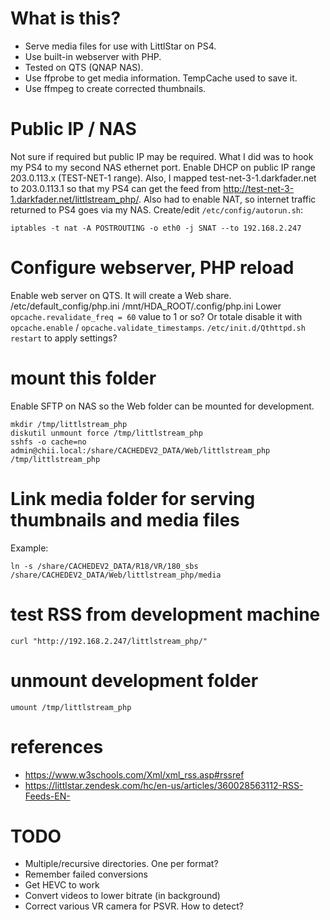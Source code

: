 # What is this?
- Serve media files for use with LittlStar on PS4.
- Use built-in webserver with PHP.
- Tested on QTS (QNAP NAS).
- Use ffprobe to get media information. TempCache used to save it.
- Use ffmpeg to create corrected thumbnails.

# Public IP / NAS
Not sure if required but public IP may be required. What I did was to hook my PS4 to my second NAS ethernet port.
Enable DHCP on public IP range 203.0.113.x (TEST-NET-1 range).
Also, I mapped test-net-3-1.darkfader.net to 203.0.113.1 so that my PS4 can get the feed from http://test-net-3-1.darkfader.net/littlstream_php/.
Also had to enable NAT, so internet traffic returned to PS4 goes via my NAS.
Create/edit `/etc/config/autorun.sh`:
```
iptables -t nat -A POSTROUTING -o eth0 -j SNAT --to 192.168.2.247
```

# Configure webserver, PHP reload
Enable web server on QTS. It will create a Web share.
/etc/default_config/php.ini
/mnt/HDA_ROOT/.config/php.ini
Lower `opcache.revalidate_freq = 60` value to 1 or so? Or totale disable it with `opcache.enable` / `opcache.validate_timestamps`.
`/etc/init.d/Qthttpd.sh restart` to apply settings?

# mount this folder
Enable SFTP on NAS so the Web folder can be mounted for development.
```
mkdir /tmp/littlstream_php
diskutil unmount force /tmp/littlstream_php
sshfs -o cache=no admin@chii.local:/share/CACHEDEV2_DATA/Web/littlstream_php /tmp/littlstream_php
```

# Link media folder for serving thumbnails and media files
Example:
```
ln -s /share/CACHEDEV2_DATA/R18/VR/180_sbs /share/CACHEDEV2_DATA/Web/littlstream_php/media
```

# test RSS from development machine
```
curl "http://192.168.2.247/littlstream_php/"
```

# unmount development folder
```
umount /tmp/littlstream_php
```

# references
- https://www.w3schools.com/Xml/xml_rss.asp#rssref
- https://littlstar.zendesk.com/hc/en-us/articles/360028563112-RSS-Feeds-EN-

# TODO
- Multiple/recursive directories. One per format?
- Remember failed conversions
- Get HEVC to work
- Convert videos to lower bitrate (in background)
- Correct various VR camera for PSVR. How to detect?
